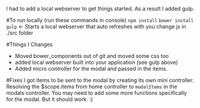I had to add a local webserver to get things started. As a result I added gulp.

#To run locally (run these commands in console)
`npm install`
`bower install`
`gulp` <- Starts a local webserver that auto refreshes with you change js in ./src folder

#Things I Changes
* Moved bower_components out of git and moved some css too
* added local webserver built into your application (see gulp above)
* Added micro controller for the modal and passed in the items.

#Fixes
I got items to be sent to the modal by creating its own mini controller. Resolving the $scope.items from home controller to `modalItems` in the modals controller. You may need to add some more functions specifically for the modal. But it should work. :)